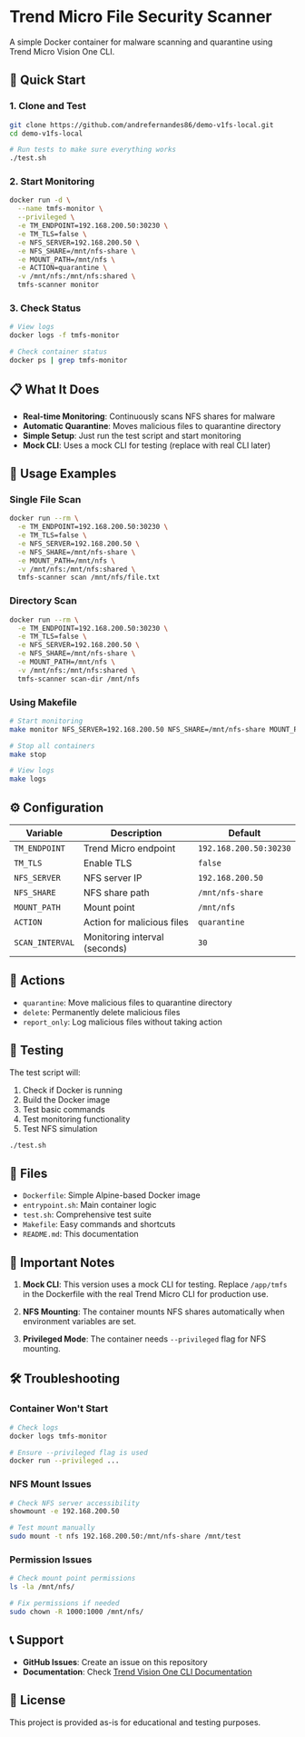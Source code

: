 # Trend Micro File Security Scanner

A simple Docker container for malware scanning and quarantine using Trend Micro Vision One CLI.

## 🚀 Quick Start

### 1. Clone and Test
```bash
git clone https://github.com/andrefernandes86/demo-v1fs-local.git
cd demo-v1fs-local

# Run tests to make sure everything works
./test.sh
```

### 2. Start Monitoring
```bash
docker run -d \
  --name tmfs-monitor \
  --privileged \
  -e TM_ENDPOINT=192.168.200.50:30230 \
  -e TM_TLS=false \
  -e NFS_SERVER=192.168.200.50 \
  -e NFS_SHARE=/mnt/nfs-share \
  -e MOUNT_PATH=/mnt/nfs \
  -e ACTION=quarantine \
  -v /mnt/nfs:/mnt/nfs:shared \
  tmfs-scanner monitor
```

### 3. Check Status
```bash
# View logs
docker logs -f tmfs-monitor

# Check container status
docker ps | grep tmfs-monitor
```

## 📋 What It Does

- **Real-time Monitoring**: Continuously scans NFS shares for malware
- **Automatic Quarantine**: Moves malicious files to quarantine directory
- **Simple Setup**: Just run the test script and start monitoring
- **Mock CLI**: Uses a mock CLI for testing (replace with real CLI later)

## 🎯 Usage Examples

### Single File Scan
```bash
docker run --rm \
  -e TM_ENDPOINT=192.168.200.50:30230 \
  -e TM_TLS=false \
  -e NFS_SERVER=192.168.200.50 \
  -e NFS_SHARE=/mnt/nfs-share \
  -e MOUNT_PATH=/mnt/nfs \
  -v /mnt/nfs:/mnt/nfs:shared \
  tmfs-scanner scan /mnt/nfs/file.txt
```

### Directory Scan
```bash
docker run --rm \
  -e TM_ENDPOINT=192.168.200.50:30230 \
  -e TM_TLS=false \
  -e NFS_SERVER=192.168.200.50 \
  -e NFS_SHARE=/mnt/nfs-share \
  -e MOUNT_PATH=/mnt/nfs \
  -v /mnt/nfs:/mnt/nfs:shared \
  tmfs-scanner scan-dir /mnt/nfs
```

### Using Makefile
```bash
# Start monitoring
make monitor NFS_SERVER=192.168.200.50 NFS_SHARE=/mnt/nfs-share MOUNT_PATH=/mnt/nfs TM_ENDPOINT=192.168.200.50:30230 TM_TLS=false

# Stop all containers
make stop

# View logs
make logs
```

## ⚙️ Configuration

| Variable | Description | Default |
|----------|-------------|---------|
| `TM_ENDPOINT` | Trend Micro endpoint | `192.168.200.50:30230` |
| `TM_TLS` | Enable TLS | `false` |
| `NFS_SERVER` | NFS server IP | `192.168.200.50` |
| `NFS_SHARE` | NFS share path | `/mnt/nfs-share` |
| `MOUNT_PATH` | Mount point | `/mnt/nfs` |
| `ACTION` | Action for malicious files | `quarantine` |
| `SCAN_INTERVAL` | Monitoring interval (seconds) | `30` |

## 🔧 Actions

- `quarantine`: Move malicious files to quarantine directory
- `delete`: Permanently delete malicious files
- `report_only`: Log malicious files without taking action

## 🧪 Testing

The test script will:
1. Check if Docker is running
2. Build the Docker image
3. Test basic commands
4. Test monitoring functionality
5. Test NFS simulation

```bash
./test.sh
```

## 📁 Files

- `Dockerfile`: Simple Alpine-based Docker image
- `entrypoint.sh`: Main container logic
- `test.sh`: Comprehensive test suite
- `Makefile`: Easy commands and shortcuts
- `README.md`: This documentation

## 🚨 Important Notes

1. **Mock CLI**: This version uses a mock CLI for testing. Replace `/app/tmfs` in the Dockerfile with the real Trend Micro CLI for production use.

2. **NFS Mounting**: The container mounts NFS shares automatically when environment variables are set.

3. **Privileged Mode**: The container needs `--privileged` flag for NFS mounting.

## 🛠️ Troubleshooting

### Container Won't Start
```bash
# Check logs
docker logs tmfs-monitor

# Ensure --privileged flag is used
docker run --privileged ...
```

### NFS Mount Issues
```bash
# Check NFS server accessibility
showmount -e 192.168.200.50

# Test mount manually
sudo mount -t nfs 192.168.200.50:/mnt/nfs-share /mnt/test
```

### Permission Issues
```bash
# Check mount point permissions
ls -la /mnt/nfs/

# Fix permissions if needed
sudo chown -R 1000:1000 /mnt/nfs/
```

## 📞 Support

- **GitHub Issues**: Create an issue on this repository
- **Documentation**: Check [Trend Vision One CLI Documentation](https://docs.trendmicro.com/en-us/documentation/article/trend-vision-one-deploying-cli)

## 📄 License

This project is provided as-is for educational and testing purposes. 